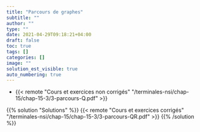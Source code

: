```yaml
---
title: "Parcours de graphes"
subtitle: ""
author: ""
type: ""
date: 2021-04-29T09:18:21+04:00
draft: false
toc: true
tags: []
categories: []
image: ""
solution_est_visible: true
auto_numbering: true
---
```


- {{< remote "Cours et exercices non corrigés" "/terminales-nsi/chap-15/chap-15-3/3-parcours-Q.pdf" >}}

{{% solution "Solutions" %}}
{{< remote "Cours et exercices corrigés" "/terminales-nsi/chap-15/chap-15-3/3-parcours-QR.pdf" >}}
{{% /solution %}}
